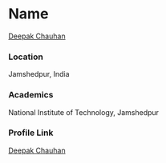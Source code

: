 # Name

[Deepak Chauhan](https://github.com/RoyalEagle73/)

### Location

Jamshedpur, India

### Academics

National Institute of Technology, Jamshedpur

### Profile Link

[Deepak Chauhan](https://github.com/RoyalEagle73/)
